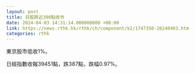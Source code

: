 ```yaml
---
layout: post
title: 日股跌近390點收市
date: 2024-04-03 14:31:14.000000000 +08:00
link: https://news.rthk.hk/rthk/ch/component/k2/1747350-20240403.htm
categories: rthk
---
```


東京股市低收1%。

日經指數收報39451點，跌387點，跌幅0.97%。
